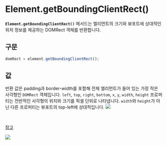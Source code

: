 # Element.getBoundingClientRect()

**```Element.getBoundingClientRect()```** 메서드는 엘리먼트의 크기와 뷰포트에 상대적인 위치 정보를 제공하는 DOMRect 객체를 반환합니다.

## 구문
```js
domRect = element.getBoundingClientRect();
```

## 값
반환 값은 padding과 border-width를 포함해 전체 엘리먼트가 들어 있는 가장 작은 사각형인 ```DOMRect``` 객체입니다. ```left```, ```top```, ```right```, ```bottom```, ```x```, ```y```, ```width```, ```height``` 프로퍼티는 전반적인 사각형의 위치와 크기를 픽셀 단위로 나타냅니다. ```width```와 ```height```가 아닌 다른 프로퍼티는 뷰포트의 top-left에 상대적입니다.
![](https://velog.velcdn.com/images/reyang/post/b2641ae1-b24d-47be-aeca-5d05445ec873/image.png)

<br>

[참고](https://developer.mozilla.org/ko/docs/Web/API/Element/getBoundingClientRect)

![](https://velog.velcdn.com/images/reyang/post/4234b991-fdf1-422c-be41-3192bd733cbe/image.png)
